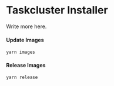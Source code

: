 Taskcluster Installer
=====================

Write more here.

#### Update Images

```
yarn images
```

#### Release Images

```
yarn release
```
